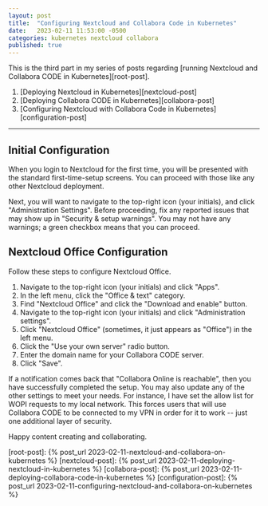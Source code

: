 ```yaml
---
layout: post
title:  "Configuring Nextcloud and Collabora Code in Kubernetes"
date:   2023-02-11 11:53:00 -0500
categories: kubernetes nextcloud collabora
published: true
---
```

This is the third part in my series of posts regarding [running Nextcloud and Collabora CODE in Kubernetes][root-post].

1. [Deploying Nextcloud in Kubernetes][nextcloud-post]
2. [Deploying Collabora CODE in Kubernetes][collabora-post]
3. [Configuring Nextcloud with Collabora Code in Kubernetes][configuration-post]

---

## Initial Configuration

When you login to Nextcloud for the first time, you will be presented with the standard first-time-setup screens.  You can proceed with those like any other Nextcloud deployment.

Next, you will want to navigate to the top-right icon (your initials), and click "Administration Settings".  Before proceeding, fix any reported issues that may show up in "Security & setup warnings".  You may not have any warnings; a green checkbox means that you can proceed.

## Nextcloud Office Configuration

Follow these steps to configure Nextcloud Office.

1. Navigate to the top-right icon (your initials) and click "Apps".
2. In the left menu, click the "Office & text" category.  
3. Find "Nextcloud Office" and click the "Download and enable" button.
4. Navigate to the top-right icon (your initials) and click "Administration settings".
5. Click "Nextcloud Office" (sometimes, it just appears as "Office") in the left menu.
6. Click the "Use your own server" radio button.
7. Enter the domain name for your Collabora CODE server.
8. Click "Save".

If a notification comes back that "Collabora Online is reachable", then you have successfully completed the setup.  You may also update any of the other settings to meet your needs.  For instance, I have set the allow list for WOPI requests to my local network.  This forces users that will use Collabora CODE to be connected to my VPN in order for it to work -- just one additional layer of security.

Happy content creating and collaborating.

[root-post]: {% post_url 2023-02-11-nextcloud-and-collabora-on-kubernetes %}
[nextcloud-post]: {% post_url 2023-02-11-deploying-nextcloud-in-kubernetes %}
[collabora-post]: {% post_url 2023-02-11-deploying-collabora-code-in-kubernetes %}
[configuration-post]: {% post_url 2023-02-11-configuring-nextcloud-and-collabora-on-kubernetes %}
